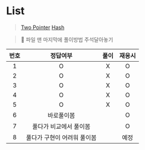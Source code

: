 # List
> [Two Pointer](../../../theory/twoPointer.md)
> [Hash](../../../theory/hash.md)

> 📌 파일 맨 마지막에 풀이방법 주석달아놓기 

|번호|정답여부|풀이|재응시|
|:---:|:---:|:---:|:---:|
|1|O|X|O|
|2|O|X|O|
|3|O|X|O|
|4|O|X|O|
|5|O|X|O|
|6|바로풀이봄||O|
|7|풀다가 비교에서 풀이봄||O|
|8|풀다가 구현이 어려워 풀이봄||예정|
